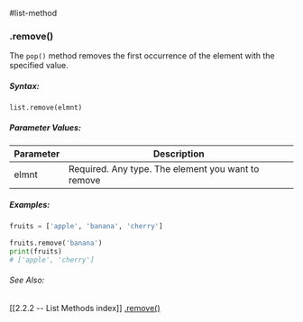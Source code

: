 #list-method 
### .remove()
The `pop()` method removes the first occurrence of the element with the specified value.

##### Syntax:
 `list.remove(elmnt)`

##### Parameter Values:
| Parameter | Description                                        |
| --------- | -------------------------------------------------- |
| elmnt     | Required. Any type. The element you want to remove | 

##### Examples:
```py
fruits = ['apple', 'banana', 'cherry']  
  
fruits.remove('banana')
print(fruits)	
# ['apple', 'cherry']
```

###### See Also:
[[2.2.2 -- List Methods index]]
[.remove()](https://www.w3schools.com/python/ref_list_pop.asp)